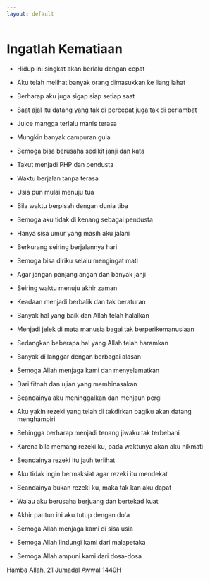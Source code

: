 ```yaml
---
layout: default
---
```


# Ingatlah Kematiaan

- Hidup ini singkat akan berlalu dengan cepat
- Aku telah melihat banyak orang dimasukkan ke liang lahat
- Berharap aku juga sigap siap setiap saat
- Saat ajal itu datang yang tak di percepat juga tak di perlambat

- Juice mangga terlalu manis terasa
- Mungkin banyak campuran gula
- Semoga bisa berusaha sedikit janji dan kata
- Takut menjadi PHP dan pendusta

- Waktu berjalan tanpa terasa
- Usia pun mulai menuju tua
- Bila waktu berpisah dengan dunia tiba
- Semoga aku tidak di kenang sebagai pendusta

- Hanya sisa umur yang masih aku jalani
- Berkurang seiring berjalannya hari
- Semoga bisa diriku selalu mengingat mati
- Agar jangan panjang angan dan banyak janji

- Seiring waktu menuju akhir zaman
- Keadaan menjadi berbalik dan tak beraturan
- Banyak hal yang baik dan Allah telah halalkan
- Menjadi jelek di mata manusia bagai tak berperikemanusiaan

- Sedangkan beberapa hal yang Allah telah haramkan
- Banyak di langgar dengan berbagai alasan
- Semoga Allah menjaga kami dan menyelamatkan
- Dari fitnah dan ujian yang membinasakan

- Seandainya aku meninggalkan dan menjauh pergi
- Aku yakin rezeki yang telah di takdirkan bagiku akan datang menghampiri
- Sehingga berharap menjadi tenang jiwaku tak terbebani
- Karena bila memang rezeki ku, pada waktunya akan aku nikmati

- Seandainya rezeki itu jauh terlihat
- Aku tidak ingin bermaksiat agar rezeki itu mendekat
- Seandainya bukan rezeki ku, maka tak kan aku dapat
- Walau aku berusaha berjuang dan bertekad kuat

- Akhir pantun ini aku tutup dengan do'a
- Semoga Allah menjaga kami di sisa usia
- Semoga Allah lindungi kami dari malapetaka
- Semoga Allah ampuni kami dari dosa-dosa



Hamba Allah, 21 Jumadal Awwal 1440H
